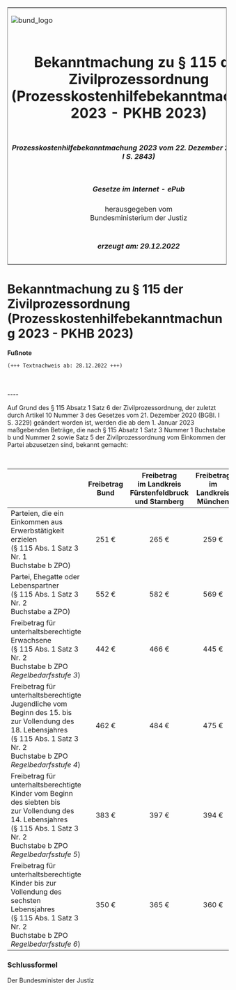 <span id="DECKBLATT.html"></span>

<table border="0" frame="border" width="100%">

<tr valign="top">

<td align="left">

![bund\_logo](BfJ_2021_Web_de_de.gif)

</td>

<td align="right">

 

</td>

</tr>

<tr align="center" valign="middle">

<td colspan="2">

# Bekanntmachung zu § 115 der Zivilprozessordnung (Prozesskostenhilfebekanntmachung 2023 - PKHB 2023)

</td>

</tr>

<tr align="center" valign="middle">

<td colspan="2">

##### Prozesskostenhilfebekanntmachung 2023 vom 22. Dezember 2022 (BGBl. I S. 2843)

</td>

</tr>

<tr align="center" valign="middle">

<td colspan="2">

  
  

##### Gesetze im Internet - ePub  
  
herausgegeben vom  
Bundesministerium der Justiz

</td>

</tr>

<tr align="center" valign="bottom">

<td colspan="2">

  
  

##### erzeugt am: 29.12.2022

</td>

</tr>

</table>

<span id="BJNR284300022.html"></span>

# Bekanntmachung zu § 115 der Zivilprozessordnung (Prozesskostenhilfebekanntmachung 2023 - PKHB 2023)

<div>

  
**Fußnote**

<div class="jnhtml">

<div>

<div class="jurAbsatz">

  

``` 
(+++ Textnachweis ab: 28.12.2022 +++)

 
```

</div>

</div>

</div>

</div>

<span id="BJNR284300022BJNE000100000.html"></span>

###   
\----

<div>

<div class="jnhtml">

<div>

<div class="jurAbsatz">

Auf Grund des § 115 Absatz 1 Satz 6 der Zivilprozessordnung, der zuletzt
durch Artikel 10 Nummer 3 des Gesetzes vom 21. Dezember 2020 (BGBl. I S.
3229) geändert worden ist, werden die ab dem 1. Januar 2023 maßgebenden
Beträge, die nach § 115 Absatz 1 Satz 3 Nummer 1 Buchstabe b und Nummer
2 sowie Satz 5 der Zivilprozessordnung vom Einkommen der Partei
abzusetzen sind, bekannt gemacht:

</div>

<div class="jurAbsatz">

 

</div>

<table style="width:101%;">
<colgroup>
<col style="width: 37%" />
<col style="width: 16%" />
<col style="width: 16%" />
<col style="width: 16%" />
<col style="width: 16%" />
</colgroup>
<thead>
<tr class="header">
<th style="text-align: left;"> </th>
<th style="text-align: center;">Freibetrag<br />
Bund</th>
<th style="text-align: center;">Freibetrag<br />
im Landkreis<br />
Fürstenfeldbruck<br />
und Starnberg</th>
<th style="text-align: center;">Freibetrag<br />
im Landkreis<br />
München</th>
<th style="text-align: center;">Freibetrag<br />
in der<br />
Landhauptstadt<br />
München</th>
</tr>
</thead>
<tbody>
<tr class="odd">
<td style="text-align: left;">Parteien, die ein Einkommen aus<br />
Erwerbstätigkeit erzielen<br />
(§ 115 Abs. 1 Satz 3 Nr. 1<br />
Buchstabe b ZPO)</td>
<td style="text-align: center;">251 €</td>
<td style="text-align: center;">265 €</td>
<td style="text-align: center;">259 €</td>
<td style="text-align: center;">264 €</td>
</tr>
<tr class="even">
<td style="text-align: left;">Partei, Ehegatte oder Lebenspartner<br />
(§ 115 Abs. 1 Satz 3 Nr. 2<br />
Buchstabe a ZPO)</td>
<td style="text-align: center;">552 €</td>
<td style="text-align: center;">582 €</td>
<td style="text-align: center;">569 €</td>
<td style="text-align: center;">580 €</td>
</tr>
<tr class="odd">
<td style="text-align: left;">Freibetrag für unterhaltsberechtigte<br />
Erwachsene<br />
(§ 115 Abs. 1 Satz 3 Nr. 2<br />
Buchstabe b ZPO <span style="font-style:italic;">Regelbedarfsstufe 3</span>)</td>
<td style="text-align: center;">442 €</td>
<td style="text-align: center;">466 €</td>
<td style="text-align: center;">445 €</td>
<td style="text-align: center;">463 €</td>
</tr>
<tr class="even">
<td style="text-align: left;">Freibetrag für unterhaltsberechtigte<br />
Jugendliche vom Beginn des 15. bis<br />
zur Vollendung des 18. Lebensjahres<br />
(§ 115 Abs. 1 Satz 3 Nr. 2<br />
Buchstabe b ZPO <span style="font-style:italic;">Regelbedarfsstufe 4</span>)</td>
<td style="text-align: center;">462 €</td>
<td style="text-align: center;">484 €</td>
<td style="text-align: center;">475 €</td>
<td style="text-align: center;">483 €</td>
</tr>
<tr class="odd">
<td style="text-align: left;">Freibetrag für unterhaltsberechtigte<br />
Kinder vom Beginn des siebten bis<br />
zur Vollendung des 14. Lebensjahres<br />
(§ 115 Abs. 1 Satz 3 Nr. 2<br />
Buchstabe b ZPO <span style="font-style:italic;">Regelbedarfsstufe 5</span>)</td>
<td style="text-align: center;">383 €</td>
<td style="text-align: center;">397 €</td>
<td style="text-align: center;">394 €</td>
<td style="text-align: center;">397 €</td>
</tr>
<tr class="even">
<td style="text-align: left;">Freibetrag für unterhaltsberechtigte<br />
Kinder bis zur Vollendung des<br />
sechsten Lebensjahres<br />
(§ 115 Abs. 1 Satz 3 Nr. 2<br />
Buchstabe b ZPO <span style="font-style:italic;">Regelbedarfsstufe 6</span>)</td>
<td style="text-align: center;">350 €</td>
<td style="text-align: center;">365 €</td>
<td style="text-align: center;">360 €</td>
<td style="text-align: center;">363 €</td>
</tr>
</tbody>
</table>

</div>

</div>

</div>

<span id="BJNR284300022BJNE000200000.html"></span>

### Schlussformel  

<div>

<div class="jnhtml">

<div>

<div class="jurAbsatz">

<span class="SP">Der Bundesminister der Justiz</span>

</div>

</div>

</div>

</div>
